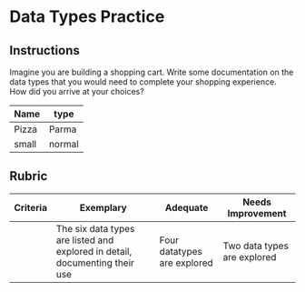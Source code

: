 # Data Types Practice

## Instructions

Imagine you are building a shopping cart. Write some documentation on the data types that you would need to complete your shopping experience. How did you arrive at your choices?

| Name  | type  |
| ------- | -------- |
| Pizza   | Parma    |
| small   | normal    |
 
## Rubric

Criteria | Exemplary | Adequate | Needs Improvement
--- | --- | --- | -- |
||The six data types are listed and explored in detail, documenting their use|Four datatypes are explored|Two data types are explored|
